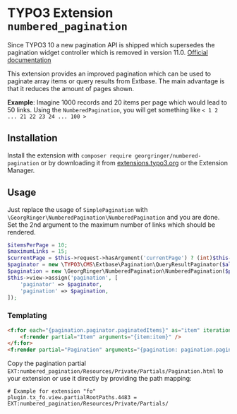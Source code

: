 # TYPO3 Extension `numbered_pagination`

Since TYPO3 10 a new pagination API is shipped which supersedes the pagination widget controller which is removed in version 11.0.
[Official documentation](https://docs.typo3.org/m/typo3/reference-coreapi/master/en-us/ApiOverview/Pagination/Index.html)

This extension provides an improved pagination which can be used to paginate array items or query results from Extbase.
The main advantage is that it reduces the amount of pages shown.

**Example**: Imagine 1000 records and 20 items per page which would lead to 50 links.
Using the `NumberedPagination`, you will get something like `< 1 2 ... 21 22 23 24 ... 100 >`

## Installation

Install the extension with `composer require georgringer/numbered-pagination` or by downloading it
from [extensions.typo3.org](https://extensions.typo3.org/extension/numbered_pagination/) or the Extension Manager.

## Usage

Just replace the usage of `SimplePagination` with `\GeorgRinger\NumberedPagination\NumberedPagination` and you are done.
Set the 2nd argument to the maximum number of links which should be rendered.

```php
$itemsPerPage = 10;
$maximumLinks = 15;
$currentPage = $this->request->hasArgument('currentPage') ? (int)$this->request->getArgument('currentPage') : 1;
$paginator = new \TYPO3\CMS\Extbase\Pagination\QueryResultPaginator($allItems, $currentPage, $itemsPerPage);
$pagination = new \GeorgRinger\NumberedPagination\NumberedPagination($paginator, $maximumLinks);
$this->view->assign('pagination', [
    'paginator' => $paginator,
    'pagination' => $pagination,
]);
```

### Templating

```html
<f:for each="{pagination.paginator.paginatedItems}" as="item" iteration="iterator">
    <f:render partial="Item" arguments="{item:item}" />
</f:for>
<f:render partial="Pagination" arguments="{pagination: pagination.pagination, paginator: pagination.paginator, actionName: 'listXYZ'}" />
```

Copy the pagination partial `EXT:numbered_pagination/Resources/Private/Partials/Pagination.html` to your extension or use it directly by providing the path mapping:

```typo3_typoscript
# Example for extension "fo"
plugin.tx_fo.view.partialRootPaths.4483 = EXT:numbered_pagination/Resources/Private/Partials/
```

